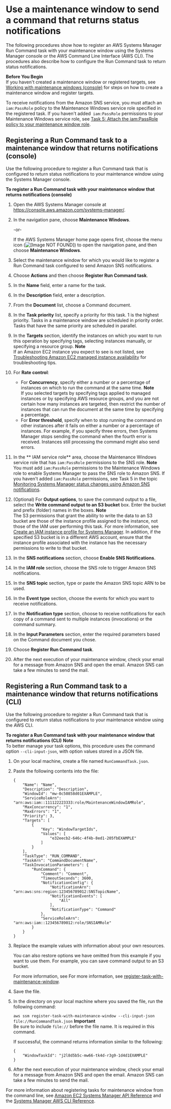 # Use a maintenance window to send a command that returns status notifications<a name="monitoring-sns-mw-register"></a>

The following procedures show how to register an AWS Systems Manager Run Command task with your maintenance window using the Systems Manager console or the AWS Command Line Interface \(AWS CLI\)\. The procedures also describe how to configure the Run Command task to return status notifications\.

**Before You Begin**  
If you haven't created a maintenance window or registered targets, see [Working with maintenance windows \(console\)](sysman-maintenance-working.md) for steps on how to create a maintenance window and register targets\.

To receive notifications from the Amazon SNS service, you must attach an `iam:PassRole` policy to the Maintenance Windows service role specified in the registered task\. If you haven't added` iam:PassRole` permissions to your Maintenance Windows service role, see [Task 5: Attach the iam:PassRole policy to your maintenance window role](monitoring-sns-notifications.md#monitoring-sns-passpolicy-mw)\. 

## Registering a Run Command task to a maintenance window that returns notifications \(console\)<a name="monitoring-sns-mw-register-console"></a>

Use the following procedure to register a Run Command task that is configured to return status notifications to your maintenance window using the Systems Manager console\.

**To register a Run Command task with your maintenance window that returns notifications \(console\)**

1. Open the AWS Systems Manager console at [https://console\.aws\.amazon\.com/systems\-manager/](https://console.aws.amazon.com/systems-manager/)\.

1. In the navigation pane, choose **Maintenance Windows**\.

   \-or\-

   If the AWS Systems Manager home page opens first, choose the menu icon \(![\[Image NOT FOUND\]](http://docs.aws.amazon.com/systems-manager/latest/userguide/images/menu-icon-small.png)\) to open the navigation pane, and then choose **Maintenance Windows**\.

1. Select the maintenance window for which you would like to register a Run Command task configured to send Amazon SNS notifications\.

1. Choose **Actions** and then choose **Register Run Command task**\.

1. In the **Name** field, enter a name for the task\.

1. In the **Description** field, enter a description\.

1. From the **Document** list, choose a Command document\.

1. In the **Task priority** list, specify a priority for this task\. 1 is the highest priority\. Tasks in a maintenance window are scheduled in priority order\. Tasks that have the same priority are scheduled in parallel\.

1. In the **Targets** section, identify the instances on which you want to run this operation by specifying tags, selecting instances manually, or specifying a resource group\.
**Note**  
If an Amazon EC2 instance you expect to see is not listed, see [Troubleshooting Amazon EC2 managed instance availability](troubleshooting-managed-instances.md) for troubleshooting tips\.

1. For **Rate control**:
   + For **Concurrency**, specify either a number or a percentage of instances on which to run the command at the same time\.
**Note**  
If you selected targets by specifying tags applied to managed instances or by specifying AWS resource groups, and you are not certain how many instances are targeted, then restrict the number of instances that can run the document at the same time by specifying a percentage\.
   + For **Error threshold**, specify when to stop running the command on other instances after it fails on either a number or a percentage of instances\. For example, if you specify three errors, then Systems Manager stops sending the command when the fourth error is received\. Instances still processing the command might also send errors\.

1. In the ** IAM service role** area, choose the Maintenance Windows service role that has `iam:PassRole` permissions to the SNS role\.
**Note**  
You must add `iam:PassRole` permissions to the Maintenance Windows role to enable Systems Manager to pass the SNS role to Amazon SNS\. If you haven't added `iam:PassRole` permissions, see Task 5 in the topic [Monitoring Systems Manager status changes using Amazon SNS notifications](monitoring-sns-notifications.md)\.

1. \(Optional\) For **Output options**, to save the command output to a file, select the **Write command output to an S3 bucket** box\. Enter the bucket and prefix \(folder\) names in the boxes\.
**Note**  
The S3 permissions that grant the ability to write the data to an S3 bucket are those of the instance profile assigned to the instance, not those of the IAM user performing this task\. For more information, see [Create an IAM instance profile for Systems Manager](setup-instance-profile.md)\. In addition, if the specified S3 bucket is in a different AWS account, ensure that the instance profile associated with the instance has the necessary permissions to write to that bucket\.

1. In the **SNS notifications** section, choose **Enable SNS Notifications**\.

1. In the **IAM role** section, choose the SNS role to trigger Amazon SNS notifications\.

1. In the **SNS topic** section, type or paste the Amazon SNS topic ARN to be used\.

1. In the **Event type** section, choose the events for which you want to receive notifications\.

1. In the **Notification type** section, choose to receive notifications for each copy of a command sent to multiple instances \(invocations\) or the command summary\.

1. In the **Input Parameters** section, enter the required parameters based on the Command document you chose\.

1. Choose **Register Run Command task**\.

1. After the next execution of your maintenance window, check your email for a message from Amazon SNS and open the email\. Amazon SNS can take a few minutes to send the mail\.

## Registering a Run Command task to a maintenance window that returns notifications \(CLI\)<a name="monitoring-sns-mw-register-cli"></a>

Use the following procedure to register a Run Command task that is configured to return status notifications to your maintenance window using the AWS CLI\.

**To register a Run Command task with your maintenance window that returns notifications \(CLI\)**
**Note**  
To better manage your task options, this procedure uses the command option `--cli-input-json`, with option values stored in a JSON file\.

1. On your local machine, create a file named `RunCommandTask.json`\.

1. Paste the following contents into the file:

   ```
   {
       "Name": "Name",
       "Description": "Description",
       "WindowId": "mw-0c50858d01EXAMPLE",
       "ServiceRoleArn": "arn:aws:iam::111122223333:role/MaintenanceWindowIAMRole",
       "MaxConcurrency": "1",
       "MaxErrors": "1",
       "Priority": 3,
       "Targets": [
           {
               "Key": "WindowTargetIds",
               "Values": [
                   "e32eecb2-646c-4f4b-8ed1-205fbEXAMPLE"
               ]
           }
       ],
       "TaskType": "RUN_COMMAND",
       "TaskArn": "CommandDocumentName",
       "TaskInvocationParameters": {
           "RunCommand": {
               "Comment": "Comment",
               "TimeoutSeconds": 3600,
               "NotificationConfig": {
                   "NotificationArn": "arn:aws:sns:region:123456789012:SNSTopicName",
                   "NotificationEvents": [
                       "All"
                   ],
                   "NotificationType": "Command"
               },
               "ServiceRoleArn": "arn:aws:iam::123456789012:role/SNSIAMRole"
           }
       }
   }
   ```

1. Replace the example values with information about your own resources\. 

   You can also restore options we have omitted from this example if you want to use them\. For example, you can save command output to an S3 bucket\. 

   For more information, see For more information, see [register\-task\-with\-maintenance\-window](https://docs.aws.amazon.com/cli/latest/reference/ssm/register-task-with-maintenance-window.html)\.

1. Save the file\.

1. In the directory on your local machine where you saved the file, run the following command:

   `aws ssm register-task-with-maintenance-window --cli-input-json file://RunCommandTask.json`
**Important**  
Be sure to include `file://` before the file name\. It is required in this command\.

   If successful, the command returns information similar to the following:

   ```
   {
       "WindowTaskId": "j2l8d5b5c-mw66-tk4d-r3g9-1d4d1EXAMPLE"
   }
   ```

1. After the next execution of your maintenance window, check your email for a message from Amazon SNS and open the email\. Amazon SNS can take a few minutes to send the mail\.

For more information about registering tasks for maintenance window from the command line, see [Amazon EC2 Systems Manager API Reference](https://docs.aws.amazon.com/ssm/latest/APIReference/) and the [Systems Manager AWS CLI Reference](https://docs.aws.amazon.com/cli/latest/reference/ssm/index.html)\.